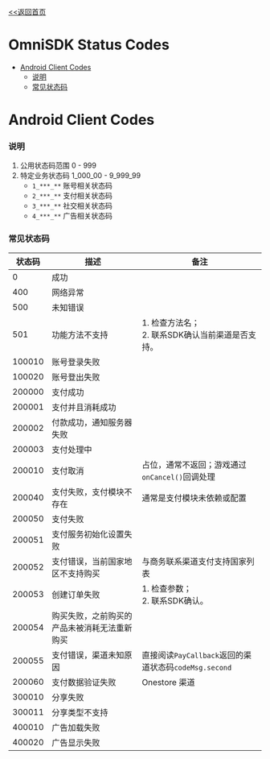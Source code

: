 [<<返回首页](/auto-test)

OmniSDK Status Codes
=====

<!-- TOC -->

- [Android Client Codes](#android-client-codes)
    - [说明](#说明)
    - [常见状态码](#常见状态码)

<!-- /TOC -->

# Android Client Codes

### 说明
1. 公用状态码范围 0 - 999
2. 特定业务状态码 1_000_00 - 9_999_99
    - `1_***_**` 账号相关状态码
    - `2_***_**` 支付相关状态码
    - `3_***_**` 社交相关状态码
    - `4_***_**` 广告相关状态码 

### 常见状态码

| 状态码 | 描述                                         | 备注                                                  |
| ------ | -------------------------------------------- | ----------------------------------------------------- |
| 0      | 成功                                  |                                                       |
| 400    | 网络异常                              |                                                       |
| 500    | 未知错误                               |                                                       |
| 501    | 功能方法不支持                         | 1. 检查方法名；<br>2. 联系SDK确认当前渠道是否支持。   |
| 100010 | 账号登录失败                           |                                                       |
| 100020 | 账号登出失败                           |                                                       |
| 200000 | 支付成功                              |                                                       |
| 200001 | 支付并且消耗成功                        |                                                       |
| 200002 | 付款成功，通知服务器失败                 |                                                       |
| 200003 | 支付处理中                             |                                                       |
| 200010 | 支付取消                              | 占位，通常不返回；游戏通过`onCancel()`回调处理                    |
| 200040 | 支付失败，支付模块不存在                 | 通常是支付模块未依赖或配置                            |
| 200050 | 支付失败                              |                                                       |
| 200051 | 支付服务初始化设置失败                   |                                                       |
| 200052 | 支付错误，当前国家地区不支持购买           | 与商务联系渠道支付支持国家列表                        |
| 200053 | 创建订单失败                           | 1. 检查参数；<br>2. 联系SDK确认。                     |
| 200054 | 购买失败，之前购买的产品未被消耗无法重新购买 |                                                       |
| 200055 | 支付错误，渠道未知原因                   | 直接阅读`PayCallback`返回的渠道状态码`codeMsg.second` |
| 200060 | 支付数据验证失败                        | Onestore 渠道                                         |
| 300010 | 分享失败                              |                                                       |
| 300011 | 分享类型不支持                         |                                                       |
| 400010 | 广告加载失败                           |                                                       |
| 400020 | 广告显示失败                           |                                                       |


